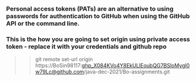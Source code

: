 
### Personal access tokens (PATs) are an alternative to using passwords for authentication to GitHub when using the GitHub API or the command line.

### This is the how you are going to set origin using private access token - replace it with your credentials and github repo   
>>git remote set-url origin https://BoSin98117: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@github.com/java-dec-2021/Bo-assignments.git

